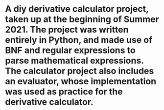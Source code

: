 # A diy derivative calculator project, taken up at the beginning of Summer 2021. The project was written entirely in Python, and made use of BNF and regular expressions to parse mathematical expressions. The calculator project also includes an evaluator, whose implementation was used as practice for the derivative calculator. 
